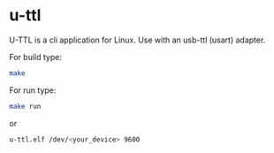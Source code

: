# u-ttl
U-TTL is a cli application for Linux. Use with an usb-ttl (usart) adapter. 

For build type:
```sh
make
```

For run type:
```sh
make run
```
or
```sh
u-ttl.elf /dev/<your_device> 9600
```
